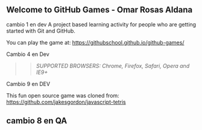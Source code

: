 ## Welcome to GitHub Games - Omar Rosas Aldana
 cambio 1 en dev
A project based learning activity for people who are getting started with Git and GitHub.

You can play the game at: https://githubschool.github.io/github-games/

Cambio 4 en Dev
>> _*SUPPORTED BROWSERS*: Chrome, Firefox, Safari, Opera and IE9+_

Cambio 9 en DEV

This fun open source game was cloned from: https://github.com/jakesgordon/javascript-tetris

## cambio 8 en QA
